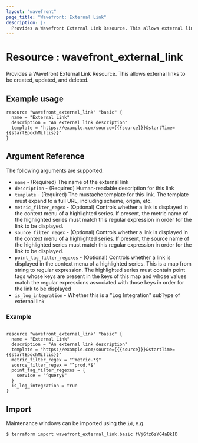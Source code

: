 ```yaml
---
layout: "wavefront"
page_title: "Wavefront: External Link"
description: |-
  Provides a Wavefront External Link Resource. This allows external links to be created, updated, and deleted.
---
```


# Resource : wavefront_external_link

Provides a Wavefront External Link Resource. This allows external links to be created, updated, and deleted.

## Example usage

```hcl
resource "wavefront_external_link" "basic" {
  name = "External Link"
  description = "An external link description"
  template = "https://example.com/source={{{source}}}&startTime={{startEpochMillis}}"
}
```

## Argument Reference

The following arguments are supported:

* `name` - (Required) The name of the external link
* `description` - (Required) Human-readable description for this link
* `template` - (Required) The mustache template for this link. The template must expand to a full URL, including scheme, origin, etc.
* `metric_filter_regex` - (Optional) Controls whether a link is displayed in the context menu of a highlighted series. If present, the metric name of the highlighted series must match this regular expression in order for the link to be displayed.
* `source_filter_regex` - (Optional) Controls whether a link is displayed in the context menu of a highlighted series. If present, the source name of the highlighted series must match this regular expression in order for the link to be displayed.
* `point_tag_filter_regexes` - (Optional) Controls whether a link is displayed in the context menu of a highlighted series. This is a map from string to regular expression. The highlighted series must contain point tags whose keys are present in the keys of this map and whose values match the regular expressions associated with those keys in order for the link to be displayed
* `is_log_integration` - Whether this is a "Log Integration" subType of external link

### Example

```hcl

resource "wavefront_external_link" "basic" {
  name = "External Link"
  description = "An external link description"
  template = "https://example.com/source={{{source}}}&startTime={{startEpochMillis}}"
  metric_filter_regex = "^metric.*$"
  source_filter_regex = "^prod.*$"
  point_tag_filter_regexes = {
    service = "^query$"
  }
  is_log_integration = true
}
```

## Import

Maintenance windows can be imported using the `id`, e.g.

```
$ terraform import wavefront_external_link.basic fVj6fz6zYC4aBkID
```
